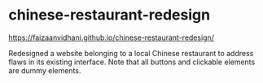 # chinese-restaurant-redesign

 https://faizaanvidhani.github.io/chinese-restaurant-redesign/

Redesigned a website belonging to a local Chinese restaurant to address flaws in its existing interface. Note that all buttons and clickable elements are dummy elements.


